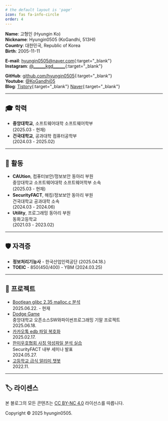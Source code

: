 ```yaml
---
# the default layout is 'page'
icon: fas fa-info-circle
order: 4
---
```


**Name**: 고형인 (Hyungin Ko)  
**Nickname**: Hyungin0505 (KoGandhi, 513HI)  
**Country**: 대한민국, Republic of Korea  
**Birth**: 2005-11-11  

**E-mail**: [hyungin0505@naver.com](mailto:hyungin0505@naver.com){:target="_blank"}  
**Instagram**: [@\_\_\_\_\_\_kgd\_\_\_\_\_\_](https://instagram.com/______kgd______){:target="_blank"}  

**GitHub**: [github.com/hyungin0505](https://github.com/hyungin0505){:target="_blank"}  
**Youtube**: [@KoGandhi05](https://youtube.com/@KoGandhi05)  
**Blog**: [Tistory](https://hyungin0505.tistory.com){:target="_blank"}  [Naver](https://blog.naver.com/hyungin0505){:target="_blank"}  

---

## 🎓 학력

- **중앙대학교**, 소프트웨어대학 소프트웨어학부    
    (2025.03 - 현재)
- **건국대학교**, 공과대학 컴퓨터공학부  
    (2024.03 - 2025.02)

---

## 💼 활동

- **CAUtion**, 컴퓨터보안/정보보안 동아리 부원  
    중앙대학교 소프트웨어대학 소프트웨어학부 소속  
    (2025.03 - 현재)
- **SecurityFACT**, 해킹/정보보안 동아리 부원  
    건국대학교 공과대학 소속  
    (2024.03 - 2024.06)
- **Utility**, 프로그래밍 동아리 부원  
    동화고등학교  
    (2021.03 - 2023.02)

---

## 🛡️ 자격증

- **정보처리기능사** - 한국산업인력공단 (2025.04.18.)
- **TOEIC** - 850(450/400) - YBM (2024.03.25)

---

## 📝 프로젝트
- [Bootlean glibc 2.35 malloc.c 분석](/my-blog/posts/malloc-analysis/)   
  2025.06.22. - 현재
- [Dodge Game](https://github.com/hyungin0505/GUI-Project-Dodge)    
  중앙대학교 오픈소스SW와파이썬프로그래밍 기말 프로젝트  
  2025.06.18.  
- [카카오톡 edb 파일 복호화](https://hyungin0505.tistory.com/103)  
  2025.02.17.
- [한미우호협회 사칭 악성파일 분석 실습](https://hyungin0505.tistory.com/89)  
  SecurityFACT 내부 세미나 발표    
  2024.05.27. 
- [고등학교 급식 알리미 챗봇](https://github.com/hyungin0505/DonghwaMealAlimi)  
  2022.11.

---

## 🏷 라이센스

본 블로그의 모든 콘텐츠는 [CC BY-NC 4.0](https://creativecommons.org/licenses/by-nc/4.0/deed.ko) 라이선스를 따릅니다.  

Copyright © 2025 hyungin0505.